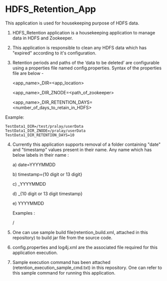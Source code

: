 # HDFS_Retention_App
This application is used for housekeeping purpose of HDFS data.

1. HDFS_Retention application is a housekeeping application to manage data in HDFS and Zookeeper. 
2. This application is responsible to clean any HDFS data which has "expired" according to it's configuration.
3. Retention periods and paths of the ‘data to be deleted’ are configurable using a properties file named config.properties. 
   Syntax of the properties file are below -

	<app_name>_DIR=<app_location>
	
	<app_name>_DIR_ZNODE=<path_of_zookeeper>
	
	<app_name>_DIR_RETENTION_DAYS=<number_of_days_to_retain_in_HDFS>
	
Example:
	
	TestData1_DIR=/test/pralay/userData
	TestData1_DIR_ZNODE=/pralay/userData
	TestData1_DIR_RETENTION_DAYS=10

4. Currently this application supports removal of a folder containing "date" and "timestamp" values present in their name. Any name which has below labels in their name :

	a) date=YYYYMMDD
	
	b) timestamp={10 digit or 13 digit}
	
	c) _YYYYMMDD
	
	d) _{10 digit or 13 digit timestamp}
	
	e) YYYYMMDD
	
	Examples : 
	
	/
	
	
	
5. One can use sample build file(retention_build.xml, attached in this repository) to build jar file from the source code. 

6. config.properties and log4j.xml are the associated file required for this application execution. 

7. Sample execution command has been attached (retention_execution_sample_cmd.txt) in this repository. One can refer to this sample command for running this application.

